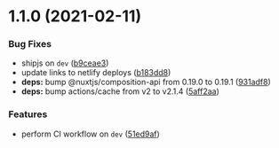 # 1.1.0 (2021-02-11)


### Bug Fixes

* shipjs on `dev` ([b9ceae3](https://github.com/geoql/expenses/commit/b9ceae332dcda9819d4bd4f2034190937c9fb87e))
* update links to netlify deploys ([b183dd8](https://github.com/geoql/expenses/commit/b183dd8fe532dad7d8861d12f26abdc87e4c9255))
* **deps:** bump @nuxtjs/composition-api from 0.19.0 to 0.19.1 ([931adf8](https://github.com/geoql/expenses/commit/931adf88c810d8ae194e928cfdb04eef223845d1))
* **deps:** bump actions/cache from v2 to v2.1.4 ([5aff2aa](https://github.com/geoql/expenses/commit/5aff2aa5146af0519f91ea781e97a91010355f16))


### Features

* perform CI workflow on `dev` ([51ed9af](https://github.com/geoql/expenses/commit/51ed9af32e71b402cb5147ccbe80beb260e045c4))



